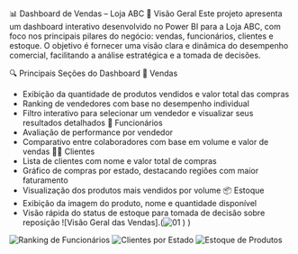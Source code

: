 📊 Dashboard de Vendas – Loja ABC
🧠 Visão Geral
Este projeto apresenta um dashboard interativo desenvolvido no Power BI para a Loja ABC, com foco nos principais pilares do negócio: vendas, funcionários, clientes e estoque. O objetivo é fornecer uma visão clara e dinâmica do desempenho comercial, facilitando a análise estratégica e a tomada de decisões.

🔍 Principais Seções do Dashboard
🛒 Vendas
- Exibição da quantidade de produtos vendidos e valor total das compras
- Ranking de vendedores com base no desempenho individual
- Filtro interativo para selecionar um vendedor e visualizar seus resultados detalhados
👥 Funcionários
- Avaliação de performance por vendedor
- Comparativo entre colaboradores com base em volume e valor de vendas
🧑‍💼 Clientes
- Lista de clientes com nome e valor total de compras
- Gráfico de compras por estado, destacando regiões com maior faturamento
- Visualização dos produtos mais vendidos por volume
📦 Estoque
- Exibição da imagem do produto, nome e quantidade disponível
- Visão rápida do status de estoque para tomada de decisão sobre reposição
![Visão Geral das Vendas].(![01](https://github.com/user-attachments/assets/5bfbee4a-b21f-4e4e-9f94-5a9c7864c4fa)
)
)

![Ranking de Funcionários](images/ranking_funcionarios.png)
![Clientes por Estado](images/clientes_estado.png)
![Estoque de Produtos](images/estoque_produtos.png)
